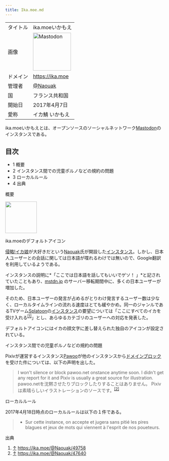 ```yaml
---
title: Ika.moe.md
---
```

<div class="mw-parser-output">

|          |                                                                                                                                                                                                                                                                                                                                       |
|----------|---------------------------------------------------------------------------------------------------------------------------------------------------------------------------------------------------------------------------------------------------------------------------------------------------------------------------------------|
| タイトル | <span class="mw-selflink selflink">ika.moe</span>いかもえ                                                                                                                                                                                                                                                                             |
| 画像     | <a href="/%E3%83%95%E3%82%A1%E3%82%A4%E3%83%AB:Mastodon_logo.png" class="image" title="Mastodon"><img src="/images/thumb/0/00/Mastodon_logo.png/120px-Mastodon_logo.png" srcset="/images/thumb/0/00/Mastodon_logo.png/180px-Mastodon_logo.png 1.5x, /images/0/00/Mastodon_logo.png 2x" width="120" height="120" alt="Mastodon" /></a> |
| ドメイン | <a href="https://ika.moe" class="external free" rel="nofollow">https://ika.moe</a>                                                                                                                                                                                                                                                    |
| 管理者   | <a href="https://ika.moe/@Naouak" class="external text" rel="nofollow">@Naouak</a>                                                                                                                                                                                                                                                    |
| 国       | フランス共和国                                                                                                                                                                                                                                                                                                                        |
| 開始日   | 2017年4月7日                                                                                                                                                                                                                                                                                                                          |
| 愛称     | イカ鯖 いかもえ                                                                                                                                                                                                                                                                                                                       |

<span class="mw-selflink selflink">ika.moe</span>いかもえとは、オープンソースのソーシャルネットワーク[Mastodon](/Mastodon "Mastodon")のインスタンスである。

<div class="toc">

<div class="toctitle" lang="ja" dir="ltr">

## 目次

</div>

-   1
    概要
-   2
    インスタンス間での児童ポルノなどの規約の問題
-   3
    ローカルルール
-   4
    出典

</div>

概要

<div class="thumb tright">

<div class="thumbinner">

<a href="/%E3%83%95%E3%82%A1%E3%82%A4%E3%83%AB:Ikamoe-icon.png" class="image"><img src="/images/thumb/e/ee/Ikamoe-icon.png/100px-Ikamoe-icon.png" class="thumbimage" srcset="/images/thumb/e/ee/Ikamoe-icon.png/150px-Ikamoe-icon.png 1.5x, /images/thumb/e/ee/Ikamoe-icon.png/200px-Ikamoe-icon.png 2x" width="100" height="100" /></a>

<div class="thumbcaption">

<div class="magnify">

<a href="/%E3%83%95%E3%82%A1%E3%82%A4%E3%83%AB:Ikamoe-icon.png" class="internal" title="拡大"></a>

</div>

ika.moeのデフォルトアイコン

</div>

</div>

</div>

<a href="https://ja.wikipedia.org/wiki/%E4%BE%B5%E7%95%A5!%E3%82%A4%E3%82%AB%E5%A8%98" class="external text" rel="nofollow">侵略!イカ娘</a>が大好きだという<a href="https://ika.moe/@Naouak" class="external text" rel="nofollow">Naouak</a>氏が開設した[インスタンス](/%E3%82%A4%E3%83%B3%E3%82%B9%E3%82%BF%E3%83%B3%E3%82%B9 "インスタンス")。しかし、日本人ユーザーとの会話に関しては日本語が喋れるわけでは無いので、Google翻訳を利用しているようである。

インスタンスの説明に*「ここでは日本語を話してもいいでゲソ！ 」*と記されていたこともあり、[mstdn.jp](/Mstdn.jp "Mstdn.jp") のサーバー移転期間中に、多くの日本ユーザーが増加した。

そのため、日本ユーザーの発言が占めるがとりわけ発言するユーザー数は少なく、ローカルタイムラインの流れる速度はとても緩やかめ。同一のジャンルであるTVゲーム<a href="https://ja.wikipedia.org/wiki/%E3%82%B9%E3%83%97%E3%83%A9%E3%83%88%E3%82%A5%E3%83%BC%E3%83%B3" class="external text" rel="nofollow">Splatoon</a>の[インスタンス](/%E3%82%A4%E3%83%B3%E3%82%B9%E3%82%BF%E3%83%B3%E3%82%B9 "インスタンス")の要望については「ここにすべてのイカを受け入れる<sup>[\[1\]](#cite_note-1)</sup>」とし、あらゆるカテゴリのユーザーへの対応を発表した。

デフォルトアイコンにはイカの顔文字に差し替えられた独自のアイコンが設定されている。

インスタンス間での児童ポルノなどの規約の問題

Pixivが運営するインスタンス[Pawoo](/Pawoo "Pawoo")が他のインスタンスから[ドメインブロック](/%E3%83%89%E3%83%A1%E3%82%A4%E3%83%B3%E3%83%96%E3%83%AD%E3%83%83%E3%82%AF "ドメインブロック")を受けた件については、以下の声明を出した。

> I won't silence or block pawoo.net onstance anytime soon. I didn't get any report for it and Pixiv is usually a great source for illustration. pawoo.netを沈黙させたりブロックしたりすることはありません。 Pixivは素晴らしいイラストレーションのソースです。<sup>[\[2\]](#cite_note-2)</sup>

ローカルルール

2017年4月18日時点のローカルルールは以下の１件である。

> -   Sur cette instance, on accepte et jugera sans pitié les pires blagues et jeux de mots qui viennent à l'esprit de nos poueteurs.

出典

<div class="mw-references-wrap">

1.  [↑](#cite_ref-1)
    <a href="https://ika.moe/@Naouak/49758" class="external free" rel="nofollow">https://ika.moe/@Naouak/49758</a>
2.  [↑](#cite_ref-2)
    <a href="https://ika.moe/@Naouak/47640" class="external free" rel="nofollow">https://ika.moe/@Naouak/47640</a>

</div>

</div>

